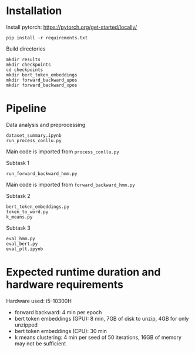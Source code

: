 # Installation

Install pytorch: https://pytorch.org/get-started/locally/

```
pip install -r requirements.txt
```

Build directories

```
mkdir results
mkdir checkpoints
cd checkpoints
mkdir bert_token_embeddings
mkdir forward_backward_upos
mkdir forward_backward_xpos
```

# Pipeline

Data analysis and preprocessing

```
dataset_summary.ipynb
run_process_conllu.py
```

Main code is imported from `process_conllu.py`

Subtask 1

```
run_forward_backward_hmm.py
```

Main code is imported from `forward_backward_hmm.py`

Subtask 2

```
bert_token_embeddings.py
token_to_word.py
k_means.py
```

Subtask 3

```
eval_hmm.py
eval_bert.py
eval_plt.ipynb
```

# Expected runtime duration and hardware requirements

Hardware used: i5-10300H

* forward backward: 4 min per epoch
* bert token embeddings (GPU): 8 min, 7GB of disk to unzip, 4GB for only unzipped
* bert token embeddings (CPU): 30 min
* k means clustering: 4 min per seed of 50 iterations, 16GB of memory may not be sufficient
